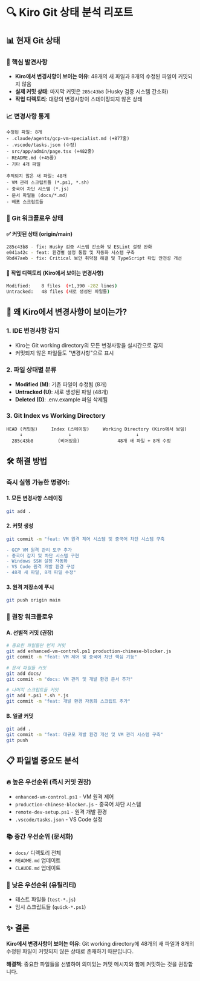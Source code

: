 # 🔍 Kiro Git 상태 분석 리포트

## 📊 현재 Git 상태

### 🎯 핵심 발견사항
- **Kiro에서 변경사항이 보이는 이유**: 48개의 새 파일과 8개의 수정된 파일이 커밋되지 않음
- **실제 커밋 상태**: 마지막 커밋은 `285c43b8` (Husky 검증 시스템 간소화)
- **작업 디렉토리**: 대량의 변경사항이 스테이징되지 않은 상태

### 📈 변경사항 통계
```
수정된 파일: 8개
- .claude/agents/gcp-vm-specialist.md (+877줄)
- .vscode/tasks.json (수정)
- src/app/admin/page.tsx (+482줄)
- README.md (+45줄)
- 기타 4개 파일

추적되지 않은 새 파일: 48개
- VM 관리 스크립트들 (*.ps1, *.sh)
- 중국어 차단 시스템 (*.js)
- 문서 파일들 (docs/*.md)
- 배포 스크립트들
```

### 🔄 Git 워크플로우 상태

#### ✅ 커밋된 상태 (origin/main)
```bash
285c43b8 - fix: Husky 검증 시스템 간소화 및 ESLint 설정 완화
e041a42c - feat: 환경별 설정 통합 및 자동화 시스템 구축
9bd47aeb - fix: Critical 보안 취약점 해결 및 TypeScript 타입 안전성 개선
```

#### 🔄 작업 디렉토리 (Kiro에서 보이는 변경사항)
```bash
Modified:    8 files  (+1,390 -282 lines)
Untracked:   48 files (새로 생성된 파일들)
```

## 🤔 왜 Kiro에서 변경사항이 보이는가?

### 1. **IDE 변경사항 감지**
- Kiro는 Git working directory의 모든 변경사항을 실시간으로 감지
- 커밋되지 않은 파일들도 "변경사항"으로 표시

### 2. **파일 상태별 분류**
- **Modified (M)**: 기존 파일이 수정됨 (8개)
- **Untracked (U)**: 새로 생성된 파일 (48개)
- **Deleted (D)**: .env.example 파일 삭제됨

### 3. **Git Index vs Working Directory**
```
HEAD (커밋됨)     Index (스테이징)     Working Directory (Kiro에서 보임)
     ↓                 ↓                        ↓
  285c43b8         (비어있음)              48개 새 파일 + 8개 수정
```

## 🛠️ 해결 방법

### 즉시 실행 가능한 명령어:

#### 1. 모든 변경사항 스테이징
```bash
git add .
```

#### 2. 커밋 생성
```bash
git commit -m "feat: VM 원격 제어 시스템 및 중국어 차단 시스템 구축

- GCP VM 원격 관리 도구 추가
- 중국어 감지 및 차단 시스템 구현
- Windows SSH 설정 자동화
- VS Code 원격 개발 환경 구성
- 48개 새 파일, 8개 파일 수정"
```

#### 3. 원격 저장소에 푸시
```bash
git push origin main
```

### 🎯 권장 워크플로우

#### A. 선별적 커밋 (권장)
```bash
# 중요한 파일들만 먼저 커밋
git add enhanced-vm-control.ps1 production-chinese-blocker.js
git commit -m "feat: VM 제어 및 중국어 차단 핵심 기능"

# 문서 파일들 커밋
git add docs/
git commit -m "docs: VM 관리 및 개발 환경 문서 추가"

# 나머지 스크립트들 커밋
git add *.ps1 *.sh *.js
git commit -m "feat: 개발 환경 자동화 스크립트 추가"
```

#### B. 일괄 커밋
```bash
git add .
git commit -m "feat: 대규모 개발 환경 개선 및 VM 관리 시스템 구축"
git push
```

## 📋 파일별 중요도 분석

### 🔥 높은 우선순위 (즉시 커밋 권장)
- `enhanced-vm-control.ps1` - VM 원격 제어
- `production-chinese-blocker.js` - 중국어 차단 시스템
- `remote-dev-setup.ps1` - 원격 개발 환경
- `.vscode/tasks.json` - VS Code 설정

### 📚 중간 우선순위 (문서화)
- `docs/` 디렉토리 전체
- `README.md` 업데이트
- `CLAUDE.md` 업데이트

### 🔧 낮은 우선순위 (유틸리티)
- 테스트 파일들 (`test-*.js`)
- 임시 스크립트들 (`quick-*.ps1`)

## ✨ 결론

**Kiro에서 변경사항이 보이는 이유**: Git working directory에 48개의 새 파일과 8개의 수정된 파일이 커밋되지 않은 상태로 존재하기 때문입니다.

**해결책**: 중요한 파일들을 선별하여 의미있는 커밋 메시지와 함께 커밋하는 것을 권장합니다.